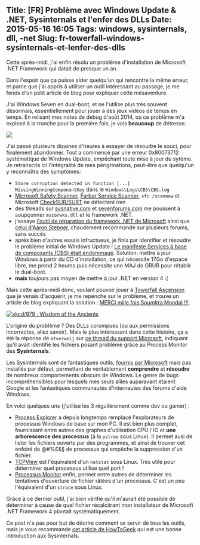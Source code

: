 Title: [FR] Problème avec Windows Update & .NET, Sysinternals et l'enfer des DLLs
Date: 2015-05-16 16:05
Tags: windows, sysinternals, dll, -net
Slug: fr-towerfall-windows-sysinternals-et-lenfer-des-dlls
---
Cette après-midi, j'ai enfin résolu un problème d'installation de Microsoft .NET Framework qui datait de presque un an.

Dans l'espoir que ça puisse aider quelqu'un qui rencontre la même erreur, et parce que j'ai appris à utiliser un outil intéressant au passage, je me fends d'un petit article de blog pour expliquer cette mésaventure.

J'ai Windows Seven en dual-boot, et ne l'utilise plus très souvent désormais, essentiellement pour jouer à des jeux vidéos de temps en temps.
En relisant mes notes de debug d'août 2014, où ce problème m'a explosé à la tronche pour la première fois, je vois **beaucoup** de détresse.

<img src="https://chezsoi.org/lucas/wwcb/photos/computer-smash-Mark-Wahlberg-angry.gif">

J'ai passé plusieurs dizaines d'heures à essayer de résoudre le souci, pour finalement abandonner.
Tout a commencé par une erreur 0x80073712 systématique de Windows Update, empêchant toute mise à jour du sytème. Je retranscris ici l'intégralité de mes périgrinations, peut-être que quelqu'un y reconnaîtra des symptômes:

- `Store corruption detected in function [...] MissingWinningComponentKey` dans le `Windows\Logs\CBS\CBS.log`
- [Microsoft Safety Scanner](http://www.microsoft.com/security/scanner/en-us/default.aspx), [Farbar Service Scanner](http://www.bleepingcomputer.com/download/farbar-service-scanner/dl/62), `sfc /scannow` et Microsoft [CheckSUR/SURT](https://www.microsoft.com/en-us/download/details.aspx?id=20858) ne détectent rien
- des threads sur [sysnative.com](http://www.sysnative.com) et [sevenforums.com](http://www.sevenforums.com) me poussent à soupçonner `mscorwks.dll` et le framework .NET.
- j'essaye [l'outil de réparation du framework .NET de Microsoft](http://support.microsoft.com/kb/2698555) ainsi que [celui d'Aaron Stebner](http://blogs.msdn.com/b/astebner/archive/2008/10/13/8999004.aspx), chaudement recommandé sur plusieurs forums, sans succès
- après bien d'autres essais infructueux, je finis par identifier et résoudre le problème initial de Windows Update ! [Le manifeste Services à base de composants (CBS) était endommagé](http://support.microsoft.com/kb/957310/fr). Solution: mettre à jour Windows à partir du CD d'installation, ce qui nécessite 17Go d'espace libre, me prend 2 heures puis nécessite une MAJ de GRUB pour rétablir le dual-boot.
- **mais** toujours pas moyen de mettre à jour .NET en version 4 :(

Mais cette après-midi donc, voulant pouvoir jouer à [Towerfall Ascension](http://store.steampowered.com/app/251470) que je venais d'acquérir, je me repenche sur le problème, et trouve un article de blog expliquant la solution : [MERCI mille fois Soumitra Mondal !!!](http://blogs.msdn.com/b/vsnetsetup/archive/2013/09/30/error-25003-error-occurred-while-initializing-fusion.aspx).

<a href="https://xkcd.com/979/"><img src="http://imgs.xkcd.com/comics/wisdom_of_the_ancients.png" title="xkcd/979 : Wisdom of the Ancients"></a>

L'origine du problème ? Des DLLs corompues (ou aux permissions incorrectes, allez savoir).
Mais le plus intéressant dans cette histoire, ça a été la réponse de `atverweij` sur [ce thread du support Microsoft](https://social.msdn.microsoft.com/Forums/vstudio/en-US/ae70d0f8-2dcb-4ff5-9d9f-94efd30455c3/incorrect-function-during-install-of-net-40-on-windows-2008-x64-sp2), indiquant qu'il avait identifié les fichiers posant problème grâce au Process Monitor des **Sysinternals**.

Les Sysinternals sont de fantastiques outils, [fournis par Microsoft](https://technet.microsoft.com/en-us/sysinternals/bb545021.aspx) mais pas installés par défaut, permettant de véritablement **comprendre** et **résoudre** de nombreux comportements obscurs de Windows. Le genre de bugs incompréhensibles pour lesquels mes seuls alliés auparavant étaient Google et les fantastiques communautés d'internautes des forums d'aide Windows.

En voici quelques uns (j'utilise les 3 régulièrement comme dev ou gamer) :

- [Process Explorer](https://technet.microsoft.com/en-us/sysinternals/bb896653) a depuis longtemps remplacé l'explorateurs de processus Windows de base sur mon PC. Il est bien plus complet, fournissant entre autres des graphes d'utilisation CPU / IO et **une arborescence des processus** (à la `pstree` sous Linux). Il permet ausi de lister les fichiers ouverts par des programmes, et ainsi de trouver cet enfoiré de @#%£&§ de processus qui empêche la suppression d'un fichier.
- [TCPView](https://technet.microsoft.com/en-us/sysinternals/bb897437) est l'équivalent d'un `netstat` sous Linux. Très utile pour déterminer quel processus utilise quel port !
- [Processus Monitor](https://technet.microsoft.com/en-us/sysinternals/bb896645) enfin, permet entre autres de déterminer les tentatives d'ouverture de fichier râtées d'un processus. C'est un peu l'équivalent d'un `strace` sous Linux.

Grâce à ce dernier outil, j'ai bien vérifié qu'il m'aurait été possible de déterminer à cause de quel fichier récalcitrant mon installateur de Microsoft .NET Framework 4 plantait systématiquement.

Ce post n'a pas pour but de décrire comment se servir de tous les outils, mais je vous recommande [cet article de HowToGeek](http://www.howtogeek.com/school/sysinternals-pro/lesson1/) qui est une bonne introduction aux Sysinternals.